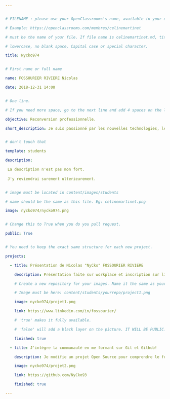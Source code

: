 ```yaml
---


# FILENAME : please use your OpenClassrooms's name, available in your url.

# Example: https://openclassrooms.com/membres/celinemartinet

# must be the name of your file. If file name is celinemartinet.md, title is celinemartinet.

# lowercase, no blank space, Capital case or special character.

title: Nycko974


# First name or full name

name: FOSSOURIER RIVIERE Nicolas

date: 2018-12-31 14:00


# One line.

# If you need more space, go to the next line and add 4 spaces on the left, as in 'description'.

objective: Reconversion professionnelle. 

short_description: Je suis passionné par les nouvelles technologies, le cinéma et les jeux-vidéo.


# don't touch that

template: students

description:

 La description n'est pas mon fort. 
 
 J'y reviendrai surement ulterieurement.


# image must be located in content/images/students

# name should be the same as this file. Eg: celinemartinet.png

image: nycko974/nycko974.png


# Change this to True when you do you pull request.

public: True


# You need to keep the exact same structure for each new project.

projects:

  - title: Présentation de Nicolas "NyCko" FOSSOURIER RIVIERE

    description: Présentation faite sur workplace et inscription sur linkedin faite aussi. 

    # Create a new repository for your images. Name it the same as your nickname and profile picture.

    # Image must be here: content/students/yourrepo/project1.png

    image: nycko974/projet1.png

    link: https://www.linkedin.com/in/fossourier/

    # 'true' makes it fully available.

    # 'false' will add a black layer on the picture. IT WILL BE PUBLIC!

    finished: true

  - title: J'intégre la communauté en me formant sur Git et Github!

    description: Je modifie un projet Open Source pour comprendre le fonctionnement de Github et des pull requests. 

    image: nycko974/projet2.png

    link: https://github.com/NyCko93

    finished: true

---
```

